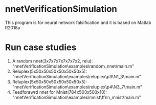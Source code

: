 # nnetVerificationSimulation
This program is for neural network falsification and it is based on Matlab R2018a  

# Run case studies 
1. A random nnet(3x7x7x7x7x7x7x2, relu): "nnetVerificationSimulation\examples\random_nnet\main.m"
2. Reluplex(5x50x50x50x50x50x50x5): "nnetVerificationSimulation\examples\reluplex\p3\N1_3\main.m"
3. Reluplex(5x50x50x50x50x50x50x5): "nnetVerificationSimulation\examples\reluplex\p4\N3_7\main.m"
4. Feedforawrd nnet for Mnist(784x500x500x10): "nnetVerificationSimulation\examples\mnist\ffnn_mnist\main.m"
